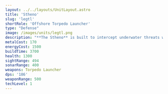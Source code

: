 ```yaml
---
layout: ../../layouts/UnitLayout.astro
title: 'Stheno'
slug: 'legtl'
shortRole: 'Offshore Torpedo Launcher'
type: "Defense"
image: /images/units/legtl.png
description: "**The Stheno** is built to intercept underwater threats with direct, high-impact munitions. It features sonar detection and medium-range underwater firepower, making it ideal for controlling shallows and protecting coastal approaches.\n\nIts effectiveness is limited to aquatic threats, so pairing it with other coastal defenses ensures full coverage.\n\n**Best used for:** Shallow-water defense, anti-sub coverage  \n**Avoid:** Surface-only threats, isolated placement without support"
metalCost: 170
energyCost: 1500
buildTime: 3700
health: 1300
sightRange: 494
sonarRange: 400
weapons: Torpedo Launcher
dps: '186'
weaponRange: 500
techLevel: 1
---
```

